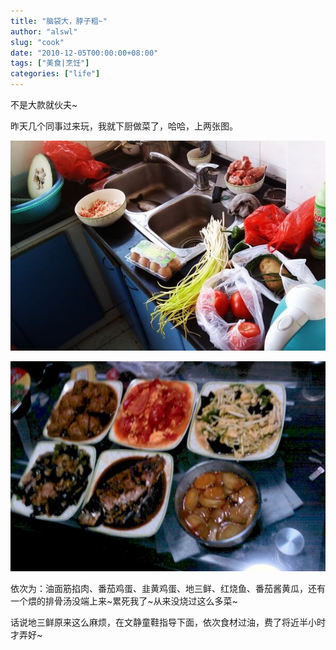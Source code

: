 ```yaml
---
title: "脑袋大，脖子粗~"
author: "alswl"
slug: "cook"
date: "2010-12-05T00:00:00+08:00"
tags: ["美食|烹饪"]
categories: ["life"]
---
```


不是大款就伙夫~

昨天几个同事过来玩，我就下厨做菜了，哈哈，上两张图。

![原料哈](../../static/images/upload_dropbox/201012/cook1.jpg)

![大功告成](../../static/images/upload_dropbox/201012/cook2.jpg)

依次为：油面筋掐肉、番茄鸡蛋、韭黄鸡蛋、地三鲜、红烧鱼、番茄酱黄瓜，还有一个煨的排骨汤没端上来~累死我了~从来没烧过这么多菜~

话说地三鲜原来这么麻烦，在文静童鞋指导下面，依次食材过油，费了将近半小时才弄好~

